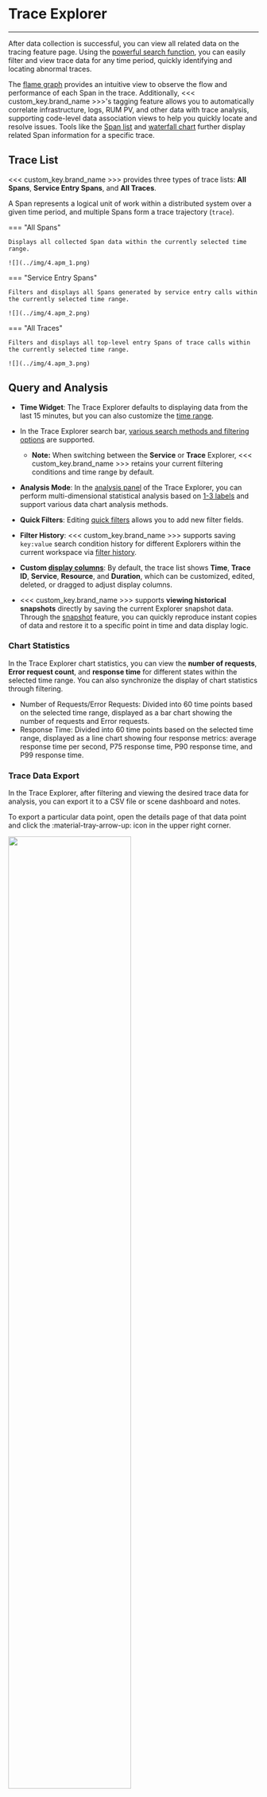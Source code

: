 # Trace Explorer

---

After data collection is successful, you can view all related data on the tracing feature page. Using the [powerful search function](../../getting-started/function-details/explorer-search.md#search), you can easily filter and view trace data for any time period, quickly identifying and locating abnormal traces.

The [flame graph](#flame) provides an intuitive view to observe the flow and performance of each Span in the trace. Additionally, <<< custom_key.brand_name >>>'s tagging feature allows you to automatically correlate infrastructure, logs, RUM PV, and other data with trace analysis, supporting code-level data association views to help you quickly locate and resolve issues. Tools like the [Span list](./explorer-analysis.md#span) and [waterfall chart](./explorer-analysis.md#waterfall) further display related Span information for a specific trace.

## Trace List

<<< custom_key.brand_name >>> provides three types of trace lists: **All Spans**, **Service Entry Spans**, and **All Traces**.

A Span represents a logical unit of work within a distributed system over a given time period, and multiple Spans form a trace trajectory (`trace`).

<div class="grid" markdown>

=== "All Spans"

    Displays all collected Span data within the currently selected time range.

    ![](../img/4.apm_1.png)

=== "Service Entry Spans"

    Filters and displays all Spans generated by service entry calls within the currently selected time range.

    ![](../img/4.apm_2.png)

=== "All Traces"

    Filters and displays all top-level entry Spans of trace calls within the currently selected time range.

    ![](../img/4.apm_3.png)

</div>

## Query and Analysis

- **Time Widget**: The Trace Explorer defaults to displaying data from the last 15 minutes, but you can also customize the [time range](../../getting-started/function-details/explorer-search.md#time).

- In the Trace Explorer search bar, [various search methods and filtering options](../../getting-started/function-details/explorer-search.md) are supported.

  - **Note:** When switching between the **Service** or **Trace** Explorer, <<< custom_key.brand_name >>> retains your current filtering conditions and time range by default.

- **Analysis Mode**: In the [analysis panel](../../getting-started/function-details/explorer-search.md#analysis) of the Trace Explorer, you can perform multi-dimensional statistical analysis based on <u>1-3 labels</u> and support various data chart analysis methods.

- **Quick Filters**: Editing [quick filters](../../getting-started/function-details/explorer-search.md#quick-filter) allows you to add new filter fields.

- **Filter History**: <<< custom_key.brand_name >>> supports saving `key:value` search condition history for different Explorers within the current workspace via [filter history](../../getting-started/function-details/explorer-search.md#filter-history).

- **Custom [display columns](../../getting-started/function-details/explorer-search.md#columns)**: By default, the trace list shows **Time**, **Trace ID**, **Service**, **Resource**, and **Duration**, which can be customized, edited, deleted, or dragged to adjust display columns.

- <<< custom_key.brand_name >>> supports **viewing historical snapshots** directly by saving the current Explorer snapshot data. Through the [snapshot](../../getting-started/function-details/snapshot.md) feature, you can quickly reproduce instant copies of data and restore it to a specific point in time and data display logic.

### Chart Statistics

In the Trace Explorer chart statistics, you can view the **number of requests**, **Error request count**, and **response time** for different states within the selected time range. You can also synchronize the display of chart statistics through filtering.

- Number of Requests/Error Requests: Divided into 60 time points based on the selected time range, displayed as a bar chart showing the number of requests and Error requests.
- Response Time: Divided into 60 time points based on the selected time range, displayed as a line chart showing four response metrics: average response time per second, P75 response time, P90 response time, and P99 response time.

### Trace Data Export

In the Trace Explorer, after filtering and viewing the desired trace data for analysis, you can export it to a CSV file or scene dashboard and notes.

To export a particular data point, open the details page of that data point and click the :material-tray-arrow-up: icon in the upper right corner.

<img src="../../img/3.apm_6.png" width="70%" >

## Trace Details {#detail}

In the Trace Explorer, you can click on any trace to view its details, including relative time, duration, HTTP method, HTTP URL, HTTP status code, TraceId, flame graph, Span list, service call relationships, and associated logs, hosts, metrics, networks, etc.

![](../img/9.apm_explorer_6.1.png)

If the current trace belongs to a frontend application (e.g., browser), you can view the request latency distribution in the trace details, including Queueing (queue), First Byte (first byte), Download (download) request latency ratios.

**Note**: Flame graphs/Span lists/waterfall charts display up to 10,000 Spans; you can use the **offset** setting to view un-displayed Spans:

![](../img/flame-offset.png)

???+ warning

    The RUM SDK must be version 2.2.10 or higher to view this data. If there is a cross-origin situation, you need to adjust the header configuration.

    > For more details, refer to [Web Application Integration](../../real-user-monitoring/web/faq.md#header).

<img src="../../img/11.apm_browse_1.png" width="70%" >

### Flame Graph {#flame}

The flame graph clearly displays the flow and execution time of each Span in the entire trace. You can view the corresponding service list and response times on the right side of the flame graph. Clicking a Span in the flame graph allows you to view the corresponding JSON content in the **Trace Details** section. Zoom in and out using the mouse scroll wheel to view specific Span information.

> For more details on using flame graphs for trace performance analysis, refer to [Using Flame Graphs to Analyze Trace Performance](../../best-practices/monitoring/trace-glame-graph.md).

<div class="grid" markdown>

=== "Flame Graph Trace Explanation"

    ![](../img/13.apm_flame.png)

    From the flame graph above, we can see that this call chain includes two services: <u>CloudCare and Mysql</u>. The trace starts with a POST request initiated by the CloudCare service, then executes `ActionResource.executeAction`, and finally executes MySQL statements. During the execution of `ActionResource.executeAction`, MySQL statements are executed multiple times. The execution times for CloudCare and Mysql services are calculated as follows:

    - CloudCare service execution time = D1 + D2 + D3 + D4 + D5 + D6 + D7 + D8 + D9 + D10 + D11
    - Mysql service execution time = span2 + span3 +......+ span11

    ![](../img/span_2.png)

    Specific execution statements and execution times can be referenced in the Span list.

=== "Execution Time Ratio Calculation Explanation"

    The service execution time ratio in the flame graph refers to the proportion of each service's execution time in the total time of this call chain. As shown in the figure below, this call chain includes two services: CloudCare and Mysql, with execution time ratios of 42.37% and 57.63%, respectively. CloudCare service has 2 Spans, and Mysql service has 10 Spans.

    - Mysql service execution time ratio calculation method: sum of all Span execution times / total duration of the current call chain.

    Calculation explanation: In the figure below, Mysql service has a total of 10 Spans. You can click each Span to obtain the execution time of the current Span. From the figure, we can see that the execution time of this Span is 5.08ms. Then, similarly, obtain the execution time of the remaining 9 Spans and sum them up.

    ![](../img/13.apm_flame_0.1.png)

    - CloudCare service execution time ratio calculation method: (total duration of the current call chain - Mysql service execution time) / total duration of the current call chain.

    Calculation explanation: In the figure below, the CloudCare service spans the entire current call chain. Except for the execution time of the Mysql service, the remaining time is the execution time of the CloudCare service (see the red line part of the execution time). The execution time ratio can also be viewed directly through the Span list, which shows the execution time and execution time ratio of each Span.

    ![](../img/13.apm_flame.png)

=== "Asynchronous Calls"

    In the flame graph, whether services are synchronous or asynchronous calls, each trace performance data detail can be clearly tracked. For example, the flame graph can clearly show which requests are asynchronous, their start and end times, and the total time spent.

    ![](../img/9.apm_explorer_19.2.png)

</div>

### Span List {#span}

Displays all Span lists and the total number of Spans in this trace, including **resource name**, **Span count**, **duration**, **execution time**, and **execution time ratio**.

You can search for matching Spans by entering the resource name or Span ID. Clicking any Span allows you to view the corresponding JSON content in the **Trace Details** section and switch to the flame graph to display the Span synchronously. If there is an error, an error message will be displayed.

Clicking **Error Spans** directly displays the filtered results.

![](../img/9.apm_explorer_18.png)

### Waterfall Chart {#waterfall}

Shows parent-child relationships between resources.

The waterfall chart displays Span data in chronological order of start time. On the left side, Span data is listed along with the execution time ratio of each resource. On the right side, the waterfall chart is displayed chronologically.

- You can input the resource name or Span ID corresponding to the Span for search matching;

- Click :octicons-arrow-switch-24: to switch the format of execution time;

- Clicking **Error Spans** directly displays the filtered results.

![](../img/0710-span.gif)

### Service Call Relationships {#call}

Used to view call relationships between services and directly display call counts. You can search and filter related service call relationships through services, resources, and Span IDs.

<<< custom_key.brand_name >>> bases the color of services on the `error` results from the [flame graph](#flame) inside the trace details. If a service appears red, it indicates that the service has errors.

![](../img/9.apm_explorer_9.gif)

If you configure a `service` [binding](../../scene/built-in-view/bind-view.md#bind) relationship in the user view, such as `service:mysql`, clicking the service card here will quickly view related user views associated with that service.

Clicking a view will redirect you to its details page.

![](../img/apm_explorer_view.png)

### Quick Actions {#icon}

| <div style="width: 160px">Action</div> | Description                                                                                                                                                           |
| ------------------------------------ | -------------------------------------------------------------------------------------------------------------------------------------------------------------- |
| Fullscreen View/Restore Default Size | You can click the fullscreen view icon :material-arrow-expand-all: in the upper-right corner of the trace details to expand the flame graph horizontally; clicking the restore default size icon :material-arrow-collapse-all: restores the details page. |
| Expand/Collapse Minimap              | You can click the expand/collapse minimap icon :material-format-indent-increase: on the left side of the trace details to quickly view the flame graph by selecting intervals, dragging, or scrolling in the minimap.                              |
| View Global Trace                    | You can click the view global Trace icon :material-arrow-expand: on the left side of the trace details to view the global trace in the flame graph.                                                                      |
| Double-click Span                    | Double-clicking a Span in the flame graph enlarges and displays the Span, allowing you to quickly locate and view contextually related Spans.                                                                                             |
| Click Service Name                   | Highlights the corresponding Span. Clicking the service name again restores the default selection of all Spans. You can quickly filter and view Spans corresponding to the service by clicking the service name.                                                  |

![](../img/10.changelog_apm.gif)

### Extended Attributes

:material-numeric-1-circle-outline: In the search bar, you can input field names or values for quick search and positioning;

:material-numeric-2-circle-outline: After checking the alias of the field, you can view it after the field name. Choose as needed.

:material-numeric-3-circle-outline: In the trace details page, you can view the relevant field attributes of the current trace under **Extended Attributes**:

| <div style="width: 120px">Field</div> | Attribute                                                                                                           |
| ------------------------------------ | -------------------------------------------------------------------------------------------------------------- |
| Filter Field Value                   | Adds this field to the Explorer to view all data related to this field, which can be filtered in the Trace Explorer.<br />_See Figure 1._ |
| Reverse Filter Field Value           | Adds this field to the Explorer to view data excluding this field.                                                           |
| Add to Display Columns               | Adds this field to the Explorer list for viewing.                                                                             |
| Copy                                 | Copies this field to the clipboard.                                                                                         |

![](../img/extension.png)

???- abstract "Some Fields Do Not Support Aggregation Logic"

    <<< custom_key.brand_name >>> has some fields indexed as full-text, which do not support filtering or aggregation logic. The full-text indexed fields include:

    | Category      | Field                  |
    | ----------- | ------------------ |
    | Object, Resource Catalog      | `message `                 |
    | Logs, Backup Logs      | `message`                  |
    | Security      | `message` / `title`                  |
    | Network      | `message`                  |
    | Trace      | `error_message` / `error_stack`                  |
    | Events      | `message` / `title` / `df_message` / `df_title`                  |
    | RUM Errors      | `error_message` / `error_stack`                  |
    | RUM Long Tasks      | `long_task_message` / `long_task_stack`                  |

<font size=2>_Figure 1_</font>

![](../img/9.apm_explorer_8.png)

### Error Details

On the trace details page, if there is an error trace, you can view the related error details.

> For more error trace analysis, refer to [Error Tracking](../error.md).

![](../img/6.apm_error.png)

### Service Context {#context}

By obtaining object categories from the infrastructure resource catalog and selecting the latest object based on `create_time`, you can quickly view the current service's runtime information, service dependencies, and integration information.

![](../img/trace_context.png)

### Correlation Analysis

<div class="grid" markdown>

=== "Correlated Logs"

    You can view logs associated with the current trace (correlation field: `trace_id`). You can customize display columns, and if you need to view more detailed log content, you can click the log content to jump to the log details page or click the jump button to open the log page.

    ![](../img/3.apm_7.png)

    If you have administrator or higher permissions, you can customize correlation fields. Click the settings button next to the correlation field, choose the fields you need to correlate in the pop-up dialog box, and confirm the configuration. Operations such as manual input and drag-and-drop sorting are supported.

    ![](../img/3.apm_8.png)

    **Note**: Customizing correlation fields for correlated logs and customizing correlation fields for service list correlation analysis affect each other. If you configure custom fields in the service list, they will be displayed here.

=== "Code Hotspots"

    When the application uses ddtrace collector and enables both APM trace tracking and Profile performance tracking data collection, <<< custom_key.brand_name >>> provides Span-level correlation views. On the trace details page, you can click **Code Hotspots** below the flame graph to view the code hotspots associated with the current trace, including execution latency, methods, and execution time ratios.

    ![](../img/9.apm_explorer_11.png)

    Clicking **View Profile Details** redirects you to the Profile details page to view more associated code.

    ![](../img/9.apm_explorer_12.png)

=== "Correlated Hosts"

    On the trace details page, you can view the metric and attribute views of related hosts (correlation field: `host`).

    - Metric View: View the performance metrics state of related hosts **from 30 minutes before the trace ends to 30 minutes after the trace ends**, including CPU, memory, and other performance metric views of the host.

    ![](../img/3.apm_9.png)

    - Attribute View: Helps you trace back the real-time situation of the host object when the trace was generated, supporting the viewing of the **latest object data generated by the host within the corresponding time**, including basic host information and integration runtime conditions. If cloud host collection is enabled, you can also view cloud provider information.

    **Note**: <<< custom_key.brand_name >>> saves the most recent 48 hours of host object historical data by default. If no host historical data corresponding to the current trace time is found, you will not be able to view the attribute view of the associated host.

    ![](../img/3.apm_10.png)

=== "Correlated Containers"

    On the trace details page, you can view the metric and attribute views of related containers (correlation field: `container_name`).

    - Metric View: Supports viewing the performance metrics state of related containers **from 30 minutes before the trace ends to 30 minutes after the trace ends**, including container CPU, memory, and other performance metric views.

    - Attribute View: Helps you trace back the real-time situation of the container object when the trace was generated, supporting the viewing of the **latest object data generated by the container within the corresponding time**, including basic container information and attribute information.

=== "Correlated Pods"

    On the trace details page, you can view the attribute and metric views of related Pods (correlation field: `pod_name`).

    - Metric View: Supports viewing the performance metrics state of related Pod containers **from 30 minutes before the trace ends to 30 minutes after the trace ends**, including container CPU, memory, and other performance metric views.

    - Attribute View: Helps you trace back the real-time situation of the Pod container object when the trace was generated, supporting the viewing of the **latest object data generated by the Pod container within the corresponding time**, including basic container information and attribute information.

=== "Correlated Network"

    <<< custom_key.brand_name >>> supports you in viewing multi-dimensional [network topology and overview data](../../infrastructure/network.md) including Host, Pod, Deployment, and Service.

    ![](../img/7.host_network_2.png)

    **Matching Fields**:

    To view related network data in the details page, you need to match the corresponding correlation fields, i.e., configure the corresponding field tags during data collection. Otherwise, you cannot match and view related network views in the details page.

    - Host: Match field `host`.

    - Pod:

    | **Priority of Matching Fields**  |
    | ------------------- |
    | namespace, pod_name |
    | namespace, pod      |
    | pod_name            |
    | pod                 |

    - Deployment:

    | **Priority of Matching Fields**  |
    | ------------------- |
    | namespace, deployment_name |
    | namespace, deployment      |
    | deployment_name            |
    | deployment                 |

    - Service:

    | **Priority of Matching Fields**  |
    | ------------------- |
    | namespace, service_name |
    | namespace, service      |

    **Note**:

    - If Host, Pod, Deployment, and Service correlation fields are found simultaneously, network data is displayed in this order upon entering the details page;
    - If no correlation fields are found, they are displayed at the bottom in gray, and clicking prompts **No network view matched**.

</div>

## Further Reading

<font size=2>

<div class="grid cards" markdown>

- [<font color="coral"> :fontawesome-solid-arrow-right-long: &nbsp; **Start Collecting Trace Data**</font>](./index.md)

</div>

<div class="grid cards" markdown>

- [<font color="coral"> :fontawesome-solid-arrow-right-long: &nbsp; **Power of the Explorer**</font>](../../getting-started/function-details/explorer-search.md)

</div>

<div class="grid cards" markdown>

- [<font color="coral"> :fontawesome-solid-arrow-right-long: &nbsp; **Bind Built-in Views**</font>](../../scene/built-in-view/bind-view.md#bind)

</div>

</font>
